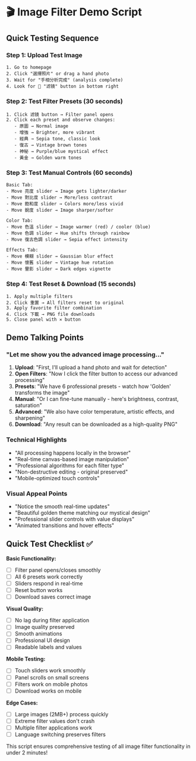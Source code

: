 # 🎬 Image Filter Demo Script

## Quick Testing Sequence

### Step 1: Upload Test Image
```
1. Go to homepage
2. Click "選擇照片" or drag a hand photo
3. Wait for "手相分析完成" (analysis complete)
4. Look for 🎨 "滤镜" button in bottom right
```

### Step 2: Test Filter Presets (30 seconds)
```
1. Click 滤镜 button → Filter panel opens
2. Click each preset and observe changes:
   - 原圖 → Normal image
   - 增強 → Brighter, more vibrant  
   - 經典 → Sepia tone, classic look
   - 復古 → Vintage brown tones
   - 神秘 → Purple/blue mystical effect
   - 黃金 → Golden warm tones
```

### Step 3: Test Manual Controls (60 seconds)
```
Basic Tab:
- Move 亮度 slider → Image gets lighter/darker
- Move 對比度 slider → More/less contrast
- Move 飽和度 slider → Colors more/less vivid
- Move 銳度 slider → Image sharper/softer

Color Tab:  
- Move 色溫 slider → Image warmer (red) / cooler (blue)
- Move 色調 slider → Hue shifts through rainbow
- Move 復古色調 slider → Sepia effect intensity

Effects Tab:
- Move 模糊 slider → Gaussian blur effect
- Move 懷舊 slider → Vintage hue rotation
- Move 暈影 slider → Dark edges vignette
```

### Step 4: Test Reset & Download (15 seconds)
```
1. Apply multiple filters
2. Click 重置 → All filters reset to original
3. Apply favorite filter combination
4. Click 下載 → PNG file downloads
5. Close panel with ✕ button
```

## Demo Talking Points

### "Let me show you the advanced image processing..."
1. **Upload**: "First, I'll upload a hand photo and wait for detection"
2. **Open Filters**: "Now I click the filter button to access our advanced processing"
3. **Presets**: "We have 6 professional presets - watch how 'Golden' transforms the image"
4. **Manual**: "Or I can fine-tune manually - here's brightness, contrast, saturation"
5. **Advanced**: "We also have color temperature, artistic effects, and sharpening"
6. **Download**: "Any result can be downloaded as a high-quality PNG"

### Technical Highlights
- "All processing happens locally in the browser"
- "Real-time canvas-based image manipulation"
- "Professional algorithms for each filter type"
- "Non-destructive editing - original preserved"
- "Mobile-optimized touch controls"

### Visual Appeal Points
- "Notice the smooth real-time updates"
- "Beautiful golden theme matching our mystical design"
- "Professional slider controls with value displays"
- "Animated transitions and hover effects"

## Quick Test Checklist ✅

**Basic Functionality:**
- [ ] Filter panel opens/closes smoothly
- [ ] All 6 presets work correctly
- [ ] Sliders respond in real-time
- [ ] Reset button works
- [ ] Download saves correct image

**Visual Quality:**
- [ ] No lag during filter application
- [ ] Image quality preserved
- [ ] Smooth animations
- [ ] Professional UI design
- [ ] Readable labels and values

**Mobile Testing:**
- [ ] Touch sliders work smoothly
- [ ] Panel scrolls on small screens
- [ ] Filters work on mobile photos
- [ ] Download works on mobile

**Edge Cases:**
- [ ] Large images (2MB+) process quickly
- [ ] Extreme filter values don't crash
- [ ] Multiple filter applications work
- [ ] Language switching preserves filters

This script ensures comprehensive testing of all image filter functionality in under 2 minutes!